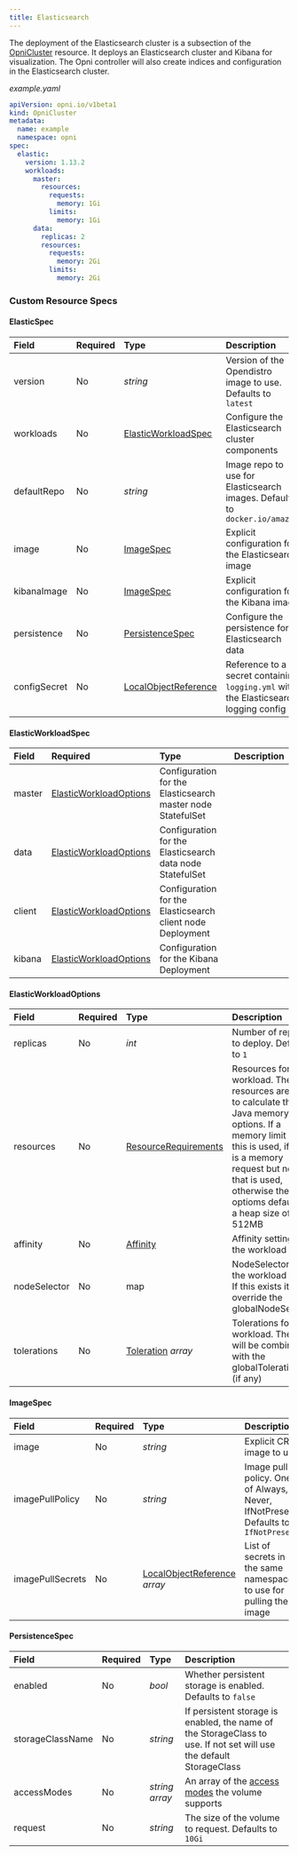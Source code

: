 ```yaml
---
title: Elasticsearch
---
```


The deployment of the Elasticsearch cluster is a subsection of the [OpniCluster](../opnicluster) resource.  It deploys an Elasticsearch cluster and Kibana for visualization.  The Opni controller will also create indices and configuration in the Elasticsearch cluster.

*example.yaml*
```yaml
apiVersion: opni.io/v1beta1
kind: OpniCluster
metadata:
  name: example
  namespace: opni
spec:
  elastic:
    version: 1.13.2
    workloads:
      master:
        resources:
          requests:
            memory: 1Gi
          limits:
            memory: 1Gi
      data:
        replicas: 2
        resources:
          requests:
            memory: 2Gi
          limits:
            memory: 2Gi
```

### Custom Resource Specs

#### ElasticSpec

| Field | Required | Type | Description |
|:------|:---------|:-----|:------------|
| version | No | *string* | Version of the Opendistro image to use.  Defaults to `latest` |
| workloads | No | [ElasticWorkloadSpec](#elasticworkloadspec) | Configure the Elasticsearch cluster components |
| defaultRepo | No | *string* | Image repo to use for Elasticsearch images.  Defaults to `docker.io/amazon` |
| image | No | [ImageSpec](#imagespec) | Explicit configuration for the Elasticsearch image |
| kibanaImage | No | [ImageSpec](#imagespec) | Explicit configuration for the Kibana image |
| persistence | No | [PersistenceSpec](#persistencespec) | Configure the persistence for Elasticsearch data |
| configSecret | No | [LocalObjectReference](https://kubernetes.io/docs/reference/generated/kubernetes-api/v1.22/#localobjectreference-v1-core) | Reference to a secret containing `logging.yml` with the Elasticsearch logging config |

#### ElasticWorkloadSpec

| Field | Required | Type | Description |
|:------|:---------|:-----|:------------|
| master | [ElasticWorkloadOptions](#elasticworkloadoptions) | Configuration for the Elasticsearch master node StatefulSet |
| data | [ElasticWorkloadOptions](#elasticworkloadoptions) | Configuration for the Elasticsearch data node StatefulSet |
| client | [ElasticWorkloadOptions](#elasticworkloadoptions) | Configuration for the Elasticsearch client node Deployment |
| kibana | [ElasticWorkloadOptions](#elasticworkloadoptions) | Configuration for the Kibana Deployment |

#### ElasticWorkloadOptions

| Field | Required | Type | Description |
|:------|:---------|:-----|:------------|
| replicas | No | *int* | Number of replicas to deploy.  Defaults to `1` |
| resources | No | [ResourceRequirements](https://kubernetes.io/docs/reference/generated/kubernetes-api/v1.22/#resourcerequirements-v1-core) | Resources for the workload.  The resources are used to calculate the Java memory options.  If a memory limit exists this is used, if there is a memory request but no limit that is used, otherwise the Java optioms default to a heap size of 512MB |
| affinity | No | [Affinity](https://kubernetes.io/docs/reference/generated/kubernetes-api/v1.22/#affinity-v1-core) | Affinity settings for the workload pods |
| nodeSelector | No | map | NodeSelector for the workload pods.  If this exists it will override the globalNodeSelector |
| tolerations | No | [Toleration](https://kubernetes.io/docs/reference/generated/kubernetes-api/v1.22/#toleration-v1-core) *array* | Tolerations for the workload.  These will be combined with the globalTolerations (if any) |

#### ImageSpec

| Field | Required | Type | Description |
|:------|:---------|:-----|:------------|
| image | No | *string* | Explicit CRI image to use |
| imagePullPolicy | No | *string* | Image pull policy. One of Always, Never, IfNotPresent. Defaults to `IfNotPresent` |
| imagePullSecrets | No | [LocalObjectReference](https://kubernetes.io/docs/reference/generated/kubernetes-api/v1.22/#localobjectreference-v1-core) *array* | List of secrets in the same namespace to use for pulling the image |

#### PersistenceSpec

| Field | Required | Type | Description |
|:------|:---------|:-----|:------------|
| enabled | No | *bool* | Whether persistent storage is enabled.  Defaults to `false` |
| storageClassName | No | *string* | If persistent storage is enabled, the name of the StorageClass to use.  If not set will use the default StorageClass |
| accessModes | No | *string array* | An array of the [access modes](https://kubernetes.io/docs/concepts/storage/persistent-volumes/#access-modes) the volume supports |
| request | No | *string* | The size of the volume to request.  Defaults to `10Gi` |